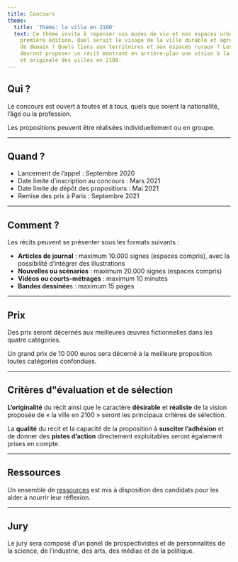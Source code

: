 ```yaml
---
title: Concours
theme:
  title: 'Thème: la ville en 2100'
  text: Ce thème invite à repenser nos modes de vie et nos espaces urbains pour cette
    première édition. Quel serait le visage de la ville durable et agréable à vivre
    de demain ? Quels liens aux territoires et aux espaces ruraux ? Les participants
    devront proposer un récit montrant en arrière-plan une vision à la fois crédible
    et originale des villes en 2100.
---
```


## Qui ?
Le concours est ouvert à toutes et à tous, quels que soient la nationalité, l’âge ou la profession.

Les propositions peuvent être réalisées individuellement ou en groupe. 

***

## Quand ?
- Lancement de l’appel : Septembre 2020
- Date limite d’inscription au concours : Mars 2021
- Date limite de dépôt des propositions : Mai 2021
- Remise des prix à Paris : Septembre 2021


***

## Comment ?
Les récits peuvent se présenter sous les formats suivants :

- **Articles de journal** : maximum 10.000 signes (espaces compris), avec la possibilité d’intégrer des illustrations
- **Nouvelles ou scénarios** : maximum 20.000 signes (espaces compris)
- **Vidéos ou courts-métrages** : maximum 10 minutes
- **Bandes dessinée**s : maximum 15 pages


***

## Prix
Des prix seront décernés aux meilleures œuvres fictionnelles dans les quatre catégories.

Un grand prix de 10 000 euros sera décerné à la meilleure proposition toutes catégories confondues. 

***

## Critères d"évaluation et de sélection

**L’originalité** du récit ainsi que le caractère **désirable** et **réaliste** de la vision proposée de « la ville en 2100 » seront les principaux critères de sélection.

La **qualité** du récit et la capacité de la proposition à **susciter l’adhésion** et de donner des **pistes d’action** directement exploitables seront également prises en compte.

***

## Ressources
Un ensemble de [ressources](/fr/resources) est mis à disposition des candidats pour les aider à nourrir leur réflexion. 

***

## Jury
Le jury sera composé d’un panel de prospectivistes et de personnalités de la science, de l’industrie, des arts, des médias et de la politique.